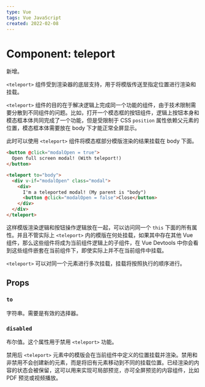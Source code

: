 ```yaml
---
type: Vue
tags: Vue JavaScript
created: 2022-02-08
---
```


# Component: teleport

新增。

`<teleport>` 组件受到渲染器的底层支持，用于将模版传送至指定位置进行渲染和挂载。

`<teleport>` 组件的目的在于解决逻辑上完成同一个功能的组件，由于技术限制需要分散到不同组件的问题。比如，打开一个模态框的按钮组件，逻辑上按钮本身和模态框本体共同完成了一个功能，但是受限制于 CSS `position` 属性依赖父元素的位置，模态框本体需要放在 body 下才能正常全屏显示。

此时可以使用 `<teleport>` 组件将模态框部分模版渲染的结果挂载在 body 下面。

```html
<button @click="modalOpen = true">
  Open full screen modal! (With teleport!)
</button>

<teleport to="body">
  <div v-if="modalOpen" class="modal">
    <div>
      I'm a teleported modal! (My parent is "body")
      <button @click="modalOpen = false">Close</button>
    </div>
  </div>
</teleport>
```

这样模版渲染逻辑和按钮操作逻辑放在一起，可以访问同一个 `this` 下面的所有属性。并且不管实际上 `<teleport>` 内的模版在何处挂载，如果其中存在其他 Vue 组件，那么这些组件将成为当前组件逻辑上的子组件，在 Vue Devtools 中你会看到这些组件嵌套在当前组件下，即使实际上并不在当前组件中挂载。

`<teleport>` 可以对同一个元素进行多次挂载，挂载将按照执行的顺序进行。

## Props

### `to`

字符串。需要是有效的选择器。

### `disabled`

布尔值。这个属性用于禁用 `<teleport>` 功能。

禁用后 `<teleport>` 元素中的模版会在当前组件中定义的位置挂载并渲染。禁用和非禁用不会创建新的元素，而是将旧有元素移动到不同的挂载位置。已经渲染的内容的状态会被保留，这可以用来实现可局部预览，亦可全屏预览的内容组件，比如 PDF 预览或视频播放。
